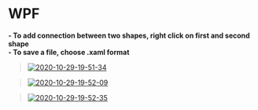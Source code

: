 # WPF
<b>- To add connection between two shapes, right click on first and second shape</b>
<br />
<b>- To save a file, choose .xaml format</b>
<blockquote><a href="https://ibb.co/nkgZX3h"><img src="https://i.ibb.co/kcHkL3Y/2020-10-29-19-51-34.jpg" alt="2020-10-29-19-51-34" border="0"></a></blockquote>
<blockquote><a href="https://ibb.co/cTTLjWx"><img src="https://i.ibb.co/GPPTqZF/2020-10-29-19-52-09.jpg" alt="2020-10-29-19-52-09" border="0"></a></blockquote>
<blockquote><a href="https://ibb.co/qjBcQf3"><img src="https://i.ibb.co/mTJ2WwV/2020-10-29-19-52-35.jpg" alt="2020-10-29-19-52-35" border="0"></a></blockquote>
